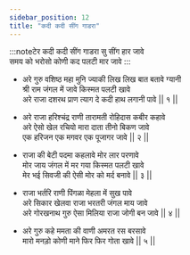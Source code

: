 ```yaml
---
sidebar_position: 12
title: "कदी कदी सींग गाडरा"
---
```


:::noteटेर
कदी कदी सींग गाडरा सु सींग हार जावे <br/>
समय को भरोसो कोणी कद पलटी मार जावे
:::

- अरे गुरु वशिष्ठ महा मुनि ज्याकी लिख लिख बात बतावे ग्यानी <br/>
  श्री राम जंगल में जावे किस्मत पलटी खावे <br/>
  अरे राजा दशरथ प्राण त्याग दे कदी हाथ लगानी पावे || १ ||

- अरे राजा हरिश्चंद्र राणी तारामती रोहिदास कबीर कहावे <br/>
  अरे ऐसो खेल रचियो मारा दाता तीनो बिकण जावे <br/>
  एक हरिजन एक मगवर एक पूजागर जावे || २ ||

- राजा की बेटी पदमा कहलावे मोर लार परणावे <br/>
  मोर जाय जंगल में मर गया किस्मत पलटी खावे <br/>
  मेर भई सिवजी की ऐसी मोर को मर्द बनावे || ३ ||

- राजा भर्तरि राणी पिंगळा मेहला में सुख पावे <br/>
  अरे सिकार खेलवा राजा भरतरी जंगल माय जावे <br/>
  अरे गोरखनाथ गुरु ऐसा मिलिया राजा जोगी बन जावे || ४ ||

- अरे गुरु कहे ममता की वाणी अमरत रस बरसावे <br/>
  मारो मनड़ो कोणी माने फिर फिर गोता खावे || ५ ||

